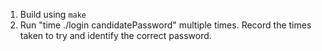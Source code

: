 1. Build using `make`
2. Run "time ./login candidatePassword" multiple times. Record the times taken to try and identify the correct password.
